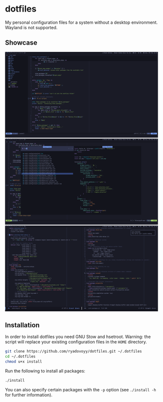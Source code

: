 # dotfiles

My personal configuration files for a system without a desktop environment. Wayland is not supported.

## Showcase

![scr-1](./screenshots/scr-1.png)
![scr-2](./screenshots/scr-2.png)
![scr-3](./screenshots/scr-3.png)

## Installation

In order to install dotfiles you need GNU Stow and hsetroot. Warning: the script will replace your existing configuration files in the `HOME` directory.

```bash
git clone https://github.com/ryadovoyy/dotfiles.git ~/.dotfiles
cd ~/.dotfiles
chmod u+x install
```

Run the following to install all packages:

```bash
./install
```

You can also specify certain packages with the `-p` option (see `./install -h` for further information).
